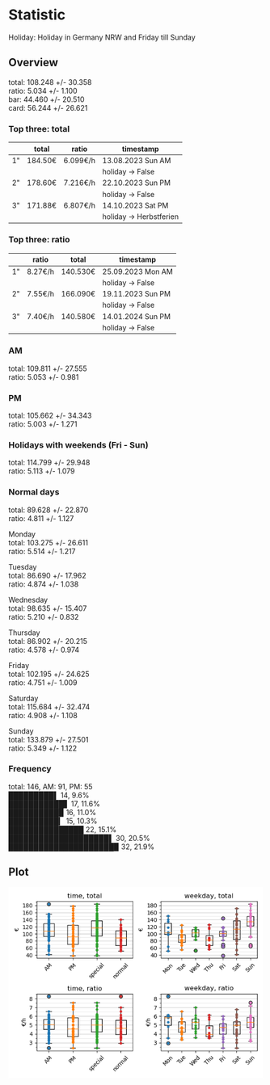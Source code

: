 # Statistic  
Holiday: Holiday in Germany NRW and Friday till Sunday  
## Overview  
total: 108.248 +/- 30.358  
ratio:   5.034 +/-  1.100  
bar:    44.460 +/- 20.510  
card:   56.244 +/- 26.621  
  
  
### Top three: total  
&nbsp;|total|ratio|timestamp
---|---|---|---
1"|184.50€|6.099€/h|13.08.2023 Sun AM
&nbsp;|&nbsp;|&nbsp;|holiday -> False
2"|178.60€|7.216€/h|22.10.2023 Sun PM
&nbsp;|&nbsp;|&nbsp;|holiday -> False
3"|171.88€|6.807€/h|14.10.2023 Sat PM
&nbsp;|&nbsp;|&nbsp;|holiday -> Herbstferien
  
  
### Top three: ratio  
&nbsp;|ratio|total|timestamp
---|---|---|---
1"| 8.27€/h|140.530€|25.09.2023 Mon AM
&nbsp;|&nbsp;|&nbsp;|holiday -> False
2"| 7.55€/h|166.090€|19.11.2023 Sun PM
&nbsp;|&nbsp;|&nbsp;|holiday -> False
3"| 7.40€/h|140.580€|14.01.2024 Sun PM
&nbsp;|&nbsp;|&nbsp;|holiday -> False
  
  
### AM  
total: 109.811 +/- 27.555  
ratio:   5.053 +/-  0.981  
  
### PM  
total: 105.662 +/- 34.343  
ratio:   5.003 +/-  1.271  
  
  
### Holidays with weekends (Fri - Sun)  
total: 114.799 +/- 29.948  
ratio:   5.113 +/-  1.079  
  
### Normal days  
total:  89.628 +/- 22.870  
ratio:   4.811 +/-  1.127  
  
  
Monday  
total: 103.275 +/- 26.611  
ratio:   5.514 +/-  1.217  
  
Tuesday  
total:  86.690 +/- 17.962  
ratio:   4.874 +/-  1.038  
  
Wednesday  
total:  98.635 +/- 15.407  
ratio:   5.210 +/-  0.832  
  
Thursday  
total:  86.902 +/- 20.215  
ratio:   4.578 +/-  0.974  
  
Friday  
total: 102.195 +/- 24.625  
ratio:   4.751 +/-  1.009  
  
Saturday  
total: 115.684 +/- 32.474  
ratio:   4.908 +/-  1.108  
  
Sunday  
total: 133.879 +/- 27.501  
ratio:   5.349 +/-  1.122  
  
  
### Frequency  
total: 146, AM: 91, PM: 55  
█████████▌ 14, 9.6%  
███████████▋ 17, 11.6%  
██████████▉ 16, 11.0%  
██████████▎ 15, 10.3%  
███████████████ 22, 15.1%  
████████████████████▌ 30, 20.5%  
█████████████████████▉ 32, 21.9%  
  
  
## Plot  
![Image](harvest.png)